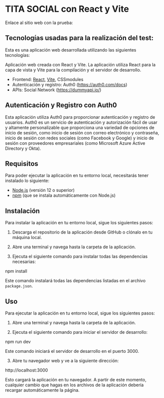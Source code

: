 # TITA SOCIAL con React y Vite

Enlace al sitio web con la prueba:

## Tecnologías usadas para la realización del test:

Esta es una aplicación web desarrollada utilizando las siguientes tecnologías:

Aplicación web creada con React y Vite. La aplicación utiliza React para la capa de vista y Vite para la compilación y el servidor de desarrollo.

- Frontend: [React](https://es.reactjs.org/), [Vite](https://vitejs.dev/), CSSmodules
- Autenticación y registro: Auth0 (https://auth0.com/docs)
- APIs: Social Network (https://dummyapi.io/)

## Autenticación y Registro con Auth0

Esta aplicación utiliza Auth0 para proporcionar autenticación y registro de usuarios. Auth0 es un servicio de autenticación y autorización fácil de usar y altamente personalizable que proporciona una variedad de opciones de inicio de sesión, como inicio de sesión con correo electrónico y contraseña, inicio de sesión con redes sociales (como Facebook y Google) y inicio de sesión con proveedores empresariales (como Microsoft Azure Active Directory y Okta).

## Requisitos

Para poder ejecutar la aplicación en tu entorno local, necesitarás tener instalado lo siguiente:

- [Node.js](https://nodejs.org) (versión 12 o superior)
- [npm](https://www.npmjs.com/) (que se instala automáticamente con Node.js)

## Instalación

Para instalar la aplicación en tu entorno local, sigue los siguientes pasos:

1. Descarga el repositorio de la aplicación desde GitHub o clónalo en tu máquina local.

2. Abre una terminal y navega hasta la carpeta de la aplicación.

3. Ejecuta el siguiente comando para instalar todas las dependencias necesarias:

npm install

Este comando instalará todas las dependencias listadas en el archivo `package.json`.

## Uso

Para ejecutar la aplicación en tu entorno local, sigue los siguientes pasos:

1. Abre una terminal y navega hasta la carpeta de la aplicación.

2. Ejecuta el siguiente comando para iniciar el servidor de desarrollo:

npm run dev

Este comando iniciará el servidor de desarrollo en el puerto 3000.

3. Abre tu navegador web y ve a la siguiente dirección:

http://localhost:3000

Esto cargará la aplicación en tu navegador. A partir de este momento, cualquier cambio que hagas en los archivos de la aplicación debería recargar automáticamente la página.
